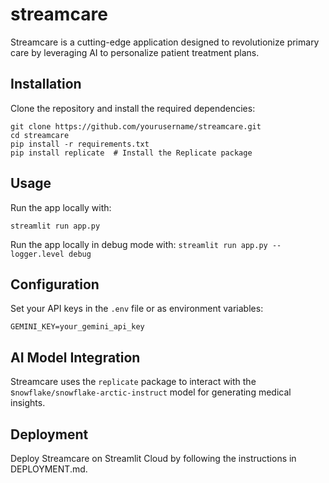 # streamcare
Streamcare is a cutting-edge application designed to revolutionize primary care by leveraging AI to personalize patient treatment plans.

## Installation

Clone the repository and install the required dependencies:

```
git clone https://github.com/yourusername/streamcare.git
cd streamcare
pip install -r requirements.txt
pip install replicate  # Install the Replicate package
```

## Usage
Run the app locally with:

```streamlit run app.py```

Run the app locally in debug mode with:
```streamlit run app.py --logger.level debug```

## Configuration
Set your API keys in the `.env` file or as environment variables:

```GEMINI_KEY=your_gemini_api_key```

## AI Model Integration
Streamcare uses the `replicate` package to interact with the s`nowflake/snowflake-arctic-instruct` model for generating medical insights.

## Deployment
Deploy Streamcare on Streamlit Cloud by following the instructions in DEPLOYMENT.md.